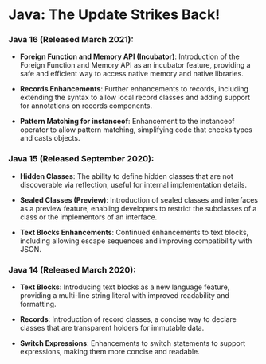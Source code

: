 # Java: The Update Strikes Back!

### Java 16 (Released March 2021):

- **Foreign Function and Memory API (Incubator)**: Introduction of the Foreign Function and Memory API as an incubator feature, providing a safe and efficient way to access native memory and native libraries.
  
- **Records Enhancements**: Further enhancements to records, including extending the syntax to allow local record classes and adding support for annotations on records components.
  
- **Pattern Matching for instanceof**: Enhancement to the instanceof operator to allow pattern matching, simplifying code that checks types and casts objects.

### Java 15 (Released September 2020):

- **Hidden Classes**: The ability to define hidden classes that are not discoverable via reflection, useful for internal implementation details.

- **Sealed Classes (Preview)**: Introduction of sealed classes and interfaces as a preview feature, enabling developers to restrict the subclasses of a class or the implementors of an interface.
  
- **Text Blocks Enhancements**: Continued enhancements to text blocks, including allowing escape sequences and improving compatibility with JSON.

### Java 14 (Released March 2020):

- **Text Blocks**: Introducing text blocks as a new language feature, providing a multi-line string literal with improved readability and formatting.

- **Records**: Introduction of record classes, a concise way to declare classes that are transparent holders for immutable data.
  
- **Switch Expressions**: Enhancements to switch statements to support expressions, making them more concise and readable.
